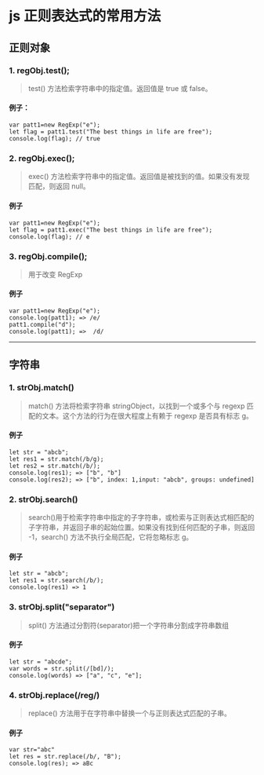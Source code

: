 # js 正则表达式的常用方法
## 正则对象

### 1. regObj.test();
> test() 方法检索字符串中的指定值。返回值是 true 或 false。

#### 例子：
```
var patt1=new RegExp("e");
let flag = patt1.test("The best things in life are free");
console.log(flag); // true
```

### 2. regObj.exec();
> exec() 方法检索字符串中的指定值。返回值是被找到的值。如果没有发现匹配，则返回 null。

#### 例子
```
var patt1=new RegExp("e");
let flag = patt1.exec("The best things in life are free");
console.log(flag); // e
```

### 3. regObj.compile();
> 用于改变 RegExp

#### 例子
```
var patt1=new RegExp("e");
console.log(patt1); => /e/
patt1.compile("d");
console.log(patt1); =>  /d/
```
------

## 字符串

### 1. strObj.match()
> match() 方法将检索字符串 stringObject，以找到一个或多个与 regexp 匹配的文本。这个方法的行为在很大程度上有赖于 regexp 是否具有标志 g。

#### 例子
```
let str = "abcb";
let res1 = str.match(/b/g);
let res2 = str.match(/b/);
console.log(res1); => ["b", "b"]
console.log(res2); => ["b", index: 1,input: "abcb", groups: undefined]
```

### 2. strObj.search()
>  search()用于检索字符串中指定的子字符串，或检索与正则表达式相匹配的子字符串，并返回子串的起始位置。如果没有找到任何匹配的子串，则返回 -1，search() 方法不执行全局匹配，它将忽略标志 g。

#### 例子
```
let str = "abcb";
let res1 = str.search(/b/);
console.log(res1) => 1
```

### 3. strObj.split("separator")
> split() 方法通过分割符(separator)把一个字符串分割成字符串数组

#### 例子
```
let str = "abcde";
var words = str.split(/[bd]/);
console.log(words) => ["a", "c", "e"];
```

### 4. strObj.replace(/reg/)
> replace() 方法用于在字符串中替换一个与正则表达式匹配的子串。

#### 例子
```
var str="abc"
let res = str.replace(/b/, "B");
console.log(res); => aBc
```

